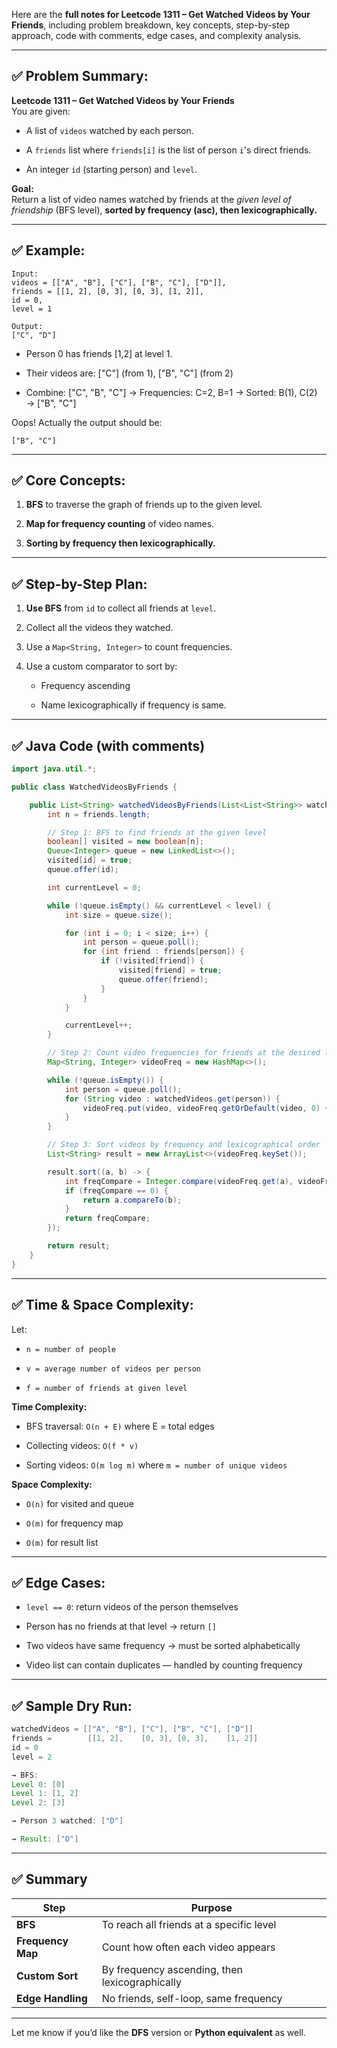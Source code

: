 Here are the **full notes for Leetcode 1311 – Get Watched Videos by Your Friends**, including problem breakdown, key concepts, step-by-step approach, code with comments, edge cases, and complexity analysis.

---

## ✅ Problem Summary:

**Leetcode 1311 – Get Watched Videos by Your Friends**  
You are given:

- A list of `videos` watched by each person.
    
- A `friends` list where `friends[i]` is the list of person `i`'s direct friends.
    
- An integer `id` (starting person) and `level`.
    

**Goal:**  
Return a list of video names watched by friends at the _given level of friendship_ (BFS level), **sorted by frequency (asc), then lexicographically.**

---

## ✅ Example:

```text
Input:
videos = [["A", "B"], ["C"], ["B", "C"], ["D"]],
friends = [[1, 2], [0, 3], [0, 3], [1, 2]],
id = 0,
level = 1

Output:
["C", "D"]
```

- Person 0 has friends [1,2] at level 1.
    
- Their videos are: ["C"] (from 1), ["B", "C"] (from 2)
    
- Combine: ["C", "B", "C"] → Frequencies: C=2, B=1 → Sorted: B(1), C(2) → ["B", "C"]
    

Oops! Actually the output should be:

```text
["B", "C"]
```

---

## ✅ Core Concepts:

1. **BFS** to traverse the graph of friends up to the given level.
    
2. **Map for frequency counting** of video names.
    
3. **Sorting by frequency then lexicographically.**
    

---

## ✅ Step-by-Step Plan:

1. **Use BFS** from `id` to collect all friends at `level`.
    
2. Collect all the videos they watched.
    
3. Use a `Map<String, Integer>` to count frequencies.
    
4. Use a custom comparator to sort by:
    
    - Frequency ascending
        
    - Name lexicographically if frequency is same.
        

---

## ✅ Java Code (with comments)

```java
import java.util.*;

public class WatchedVideosByFriends {

    public List<String> watchedVideosByFriends(List<List<String>> watchedVideos, int[][] friends, int id, int level) {
        int n = friends.length;

        // Step 1: BFS to find friends at the given level
        boolean[] visited = new boolean[n];
        Queue<Integer> queue = new LinkedList<>();
        visited[id] = true;
        queue.offer(id);

        int currentLevel = 0;

        while (!queue.isEmpty() && currentLevel < level) {
            int size = queue.size();

            for (int i = 0; i < size; i++) {
                int person = queue.poll();
                for (int friend : friends[person]) {
                    if (!visited[friend]) {
                        visited[friend] = true;
                        queue.offer(friend);
                    }
                }
            }

            currentLevel++;
        }

        // Step 2: Count video frequencies for friends at the desired level
        Map<String, Integer> videoFreq = new HashMap<>();

        while (!queue.isEmpty()) {
            int person = queue.poll();
            for (String video : watchedVideos.get(person)) {
                videoFreq.put(video, videoFreq.getOrDefault(video, 0) + 1);
            }
        }

        // Step 3: Sort videos by frequency and lexicographical order
        List<String> result = new ArrayList<>(videoFreq.keySet());

        result.sort((a, b) -> {
            int freqCompare = Integer.compare(videoFreq.get(a), videoFreq.get(b));
            if (freqCompare == 0) {
                return a.compareTo(b);
            }
            return freqCompare;
        });

        return result;
    }
}
```

---

## ✅ Time & Space Complexity:

Let:

- `n = number of people`
    
- `v = average number of videos per person`
    
- `f = number of friends at given level`
    

**Time Complexity:**

- BFS traversal: `O(n + E)` where E = total edges
    
- Collecting videos: `O(f * v)`
    
- Sorting videos: `O(m log m)` where `m = number of unique videos`
    

**Space Complexity:**

- `O(n)` for visited and queue
    
- `O(m)` for frequency map
    
- `O(m)` for result list
    

---

## ✅ Edge Cases:

- `level == 0`: return videos of the person themselves
    
- Person has no friends at that level → return `[]`
    
- Two videos have same frequency → must be sorted alphabetically
    
- Video list can contain duplicates — handled by counting frequency
    

---

## ✅ Sample Dry Run:

```java
watchedVideos = [["A", "B"], ["C"], ["B", "C"], ["D"]]
friends =        [[1, 2],    [0, 3], [0, 3],    [1, 2]]
id = 0
level = 2

→ BFS:
Level 0: [0]
Level 1: [1, 2]
Level 2: [3]

→ Person 3 watched: ["D"]

→ Result: ["D"]
```

---

## ✅ Summary

|Step|Purpose|
|---|---|
|**BFS**|To reach all friends at a specific level|
|**Frequency Map**|Count how often each video appears|
|**Custom Sort**|By frequency ascending, then lexicographically|
|**Edge Handling**|No friends, self-loop, same frequency|

---

Let me know if you’d like the **DFS** version or **Python equivalent** as well.